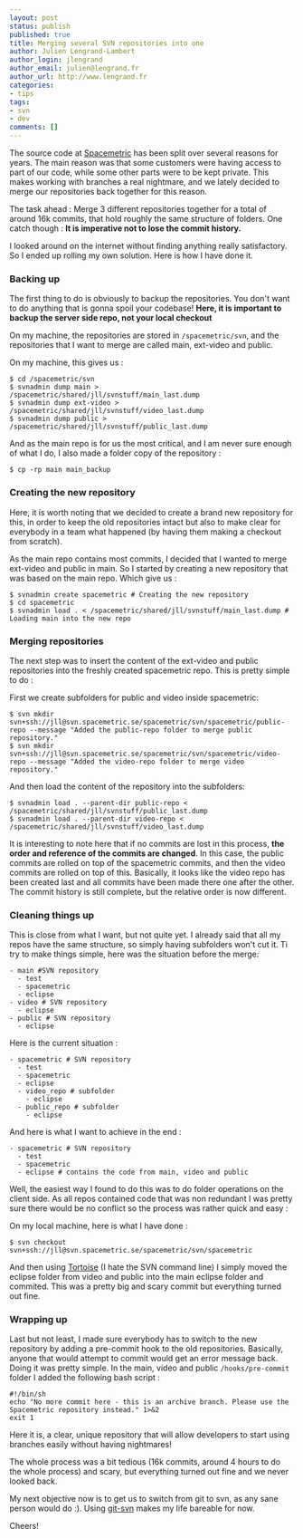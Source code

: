```yaml
---
layout: post
status: publish
published: true
title: Merging several SVN repositories into one
author: Julien Lengrand-Lambert
author_login: jlengrand
author_email: julien@lengrand.fr
author_url: http://www.lengrand.fr
categories:
- tips
tags:
- svn
- dev
comments: []
---
```


The source code at [Spacemetric](http://www.spacemetric.com/) has been split over several reasons for years. The main reason was that some customers were having access to part of our code, while some other parts were to be kept private. This makes working with branches a real nightmare, and we lately decided to merge our repositories back together for this reason.

The task ahead : Merge 3 different repositories together for a total of around 16k commits, that hold roughly the same structure of folders. One catch though : **It is imperative not to lose the commit history.**

I looked around on the internet without finding anything really satisfactory. So I ended up rolling my own solution. Here is how I have done it.

### Backing up

The first thing to do is obviously to backup the repositories. You don't want to do anything that is gonna spoil your codebase! **Here, it is important to backup the server side repo, not your local checkout**

On my machine, the repositories are stored in `/spacemetric/svn`, and the repositories that I want to merge are called main, ext-video and public.

On my machine, this gives us :

    $ cd /spacemetric/svn
    $ svnadmin dump main >  /spacemetric/shared/jll/svnstuff/main_last.dump
    $ svnadmin dump ext-video >  /spacemetric/shared/jll/svnstuff/video_last.dump
    $ svnadmin dump public >  /spacemetric/shared/jll/svnstuff/public_last.dump

And as the main repo is for us the most critical, and I am never sure enough of what I do, I also made a folder copy of the repository :

    $ cp -rp main main_backup

### Creating the new repository

Here, it is worth noting that we decided to create a brand new repository for this, in order to keep the old repositories intact but also to make clear for everybody in a team what happened (by having them making a checkout from scratch).

As the main repo contains most commits, I decided that I wanted to merge ext-video and public in main. So I started by creating a new repository that was based on the main repo. Which give us :

    $ svnadmin create spacemetric # Creating the new repository
    $ cd spacemetric
    $ svnadmin load . < /spacemetric/shared/jll/svnstuff/main_last.dump # Loading main into the new repo

### Merging repositories

The next step was to insert the content of the ext-video and public repositories into the freshly created spacemetric repo. This is pretty simple to do :

First we create subfolders for public and video inside spacemetric:

    $ svn mkdir svn+ssh://jll@svn.spacemetric.se/spacemetric/svn/spacemetric/public-repo --message "Added the public-repo folder to merge public repository."
    $ svn mkdir svn+ssh://jll@svn.spacemetric.se/spacemetric/svn/spacemetric/video-repo --message "Added the video-repo folder to merge video repository."

And then load the content of the repository into the subfolders:

    $ svnadmin load . --parent-dir public-repo < /spacemetric/shared/jll/svnstuff/public_last.dump
    $ svnadmin load . --parent-dir video-repo < /spacemetric/shared/jll/svnstuff/video_last.dump

It is interesting to note here that if no commits are lost in this process, **the order and reference of the commits are changed**. In this case, the public commits are rolled on top of the spacemetric commits, and then the video commits are rolled on top of this. Basically, it looks like the video repo has been created last and all commits have been made there one after the other.
The commit history is still complete, but the relative order is now different.

### Cleaning things up

This is close from what I want, but not quite yet. I already said that all my repos have the same structure, so simply having subfolders won't cut it. Ti try to make things simple, here was the situation before the merge:

    - main #SVN repository
      - test
      - spacemetric
      - eclipse
    - video # SVN repository
      - eclipse
    - public # SVN repository
      - eclipse

Here is the current situation :

    - spacemetric # SVN repository
      - test
      - spacemetric
      - eclipse
      - video_repo # subfolder
        - eclipse
      - public_repo # subfolder
        - eclipse

And here is what I want to achieve in the end :

    - spacemetric # SVN repository
      - test
      - spacemetric
      - eclipse # contains the code from main, video and public

Well, the easiest way I found to do this was to do folder operations on the client side. As all repos contained code that was non redundant I was pretty sure there would be no conflict so the process was rather quick and easy :

On my local machine, here is what I have done :

    $ svn checkout svn+ssh://jll@svn.spacemetric.se/spacemetric/svn/spacemetric

And then using [Tortoise](http://tortoisesvn.net/) (I hate the SVN command line) I simply moved the eclipse folder from video and public into the main eclipse folder and commited. This was a pretty big and scary commit but everything turned out fine.

### Wrapping up

Last but not least, I made sure everybody has to switch to the new repository by adding a pre-commit hook to the old repositories. Basically, anyone that would attempt to commit would get an error message back. Doing it was pretty simple. In the main, video and public `/hooks/pre-commit` folder I added the following bash script :

    #!/bin/sh
    echo "No more commit here - this is an archive branch. Please use the Spacemetric repository instead." 1>&2
    exit 1

Here it is, a clear, unique repository that will allow developers to start using branches easily without having nightmares!

The whole process was a bit tedious (16k commits, around 4 hours to do the whole process) and scary, but everything turned out fine and we never looked back.

My next objective now is to get us to switch from git to svn, as any sane person would do :). Using [git-svn](http://csurs.csr.uky.edu/cgi-bin/man/man2html?1+git-svn) makes my life bareable for now.

Cheers!

